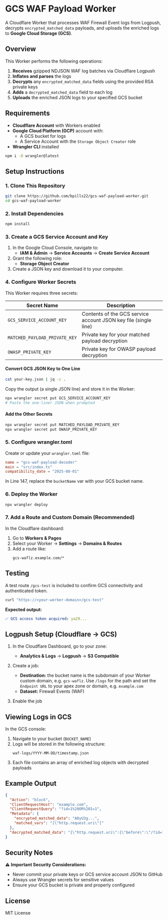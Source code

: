 # GCS WAF Payload Worker

A Cloudflare Worker that processes WAF Firewall Event logs from Logpush, decrypts `encrypted_matched_data` payloads, and uploads the enriched logs to **Google Cloud Storage (GCS)**.

## Overview

This Worker performs the following operations:

1. **Receives** gzipped NDJSON WAF log batches via Cloudflare Logpush
2. **Inflates and parses** the logs
3. **Decrypts** any `encrypted_matched_data` fields using the provided RSA private keys
4. **Adds** a `decrypted_matched_data` field to each log
5. **Uploads** the enriched JSON logs to your specified GCS bucket

## Requirements

- **Cloudflare Account** with Workers enabled
- **Google Cloud Platform (GCP)** account with:
  - A GCS bucket for logs
  - A Service Account with the `Storage Object Creator` role
- **Wrangler CLI** installed

```bash
npm i -D wrangler@latest
```

## Setup Instructions

### 1. Clone This Repository

```bash
git clone https://github.com/bpills22/gcs-waf-payload-worker.git
cd gcs-waf-payload-worker
```

### 2. Install Dependencies

```bash
npm install
```

### 3. Create a GCS Service Account and Key

1. In the Google Cloud Console, navigate to:
   - **IAM & Admin** → **Service Accounts** → **Create Service Account**
2. Grant the following role:
   - **Storage Object Creator**
3. Create a JSON key and download it to your computer.

### 4. Configure Worker Secrets

This Worker requires three secrets:

| Secret Name | Description |
|-------------|-------------|
| `GCS_SERVICE_ACCOUNT_KEY` | Contents of the GCS service account JSON key file (single line) |
| `MATCHED_PAYLOAD_PRIVATE_KEY` | Private key for your matched payload decryption |
| `OWASP_PRIVATE_KEY` | Private key for OWASP payload decryption |

#### Convert GCS JSON Key to One Line

```bash
cat your-key.json | jq -c .
```

Copy the output (a single JSON line) and store it in the Worker:

```bash
npx wrangler secret put GCS_SERVICE_ACCOUNT_KEY
# Paste the one-liner JSON when prompted
```

#### Add the Other Secrets

```bash
npx wrangler secret put MATCHED_PAYLOAD_PRIVATE_KEY
npx wrangler secret put OWASP_PRIVATE_KEY
```

### 5. Configure wrangler.toml

Create or update your `wrangler.toml` file:

```toml
name = "gcs-waf-payload-decoder"
main = "src/index.ts"
compatibility_date = "2025-08-01"

```

In Line 147, replace the `bucketName` var with your GCS bucket name.

### 6. Deploy the Worker

```bash
npx wrangler deploy
```

### 7. Add a Route and Custom Domain (Recommended)

In the Cloudflare dashboard:

1. Go to **Workers & Pages**
2. Select your Worker → **Settings** → **Domains & Routes**
3. Add a route like:
   ```
   gcs-waflz.example.com/*
   ```

## Testing

A test route `/gcs-test` is included to confirm GCS connectivity and authenticated token.

```bash
curl "https://<your-worker-domain>/gcs-test"
```

**Expected output:**
```yaml
✅ GCS access token acquired: ya29...
```

## Logpush Setup (Cloudflare → GCS)

1. In the Cloudflare Dashboard, go to your zone:
   - **Analytics & Logs** → **Logpush** → **S3 Compatible**
2. Create a job:
   - **Destination:**  the bucket name is the subdomain of your Worker custom domain, e.g. `gcs-waflz`. Use `/logs` for the path and set the `Endpoint URL` to your apex zone or domain, e.g. `example.com`
   - **Dataset:** Firewall Events (WAF)
   
3. Enable the job

## Viewing Logs in GCS

In the GCS console:

1. Navigate to your bucket (`BUCKET_NAME`)
2. Logs will be stored in the following structure:
   ```
   waf-logs/YYYY-MM-DD/timestamp.json
   ```
3. Each file contains an array of enriched log objects with decrypted payloads

## Example Output

```json
{
  "Action": "block",
  "ClientRequestHost": "example.com",
  "ClientRequestQuery": "?id=1%20OR%201=1",
  "Metadata": {
    "encrypted_matched_data": "A0yU3g...",
    "matched_vars": "[\"http.request.uri\"]"
  },
  "decrypted_matched_data": "{\"http.request.uri\":{\"before\":\"/?id=1 \",\"content\":\"OR 1=1\"}}"
}
```

## Security Notes

⚠️ **Important Security Considerations:**

- Never commit your private keys or GCS service account JSON to GitHub
- Always use Wrangler secrets for sensitive values
- Ensure your GCS bucket is private and properly configured

## License

MIT License